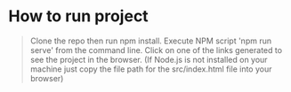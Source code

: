 # How to run project
> Clone the repo then
> run npm install.
> Execute NPM script 'npm run serve' from the command line.
> Click on one of the links generated to see the project in the browser.
> (If Node.js is not installed on your machine just copy the file path for the src/index.html file into your browser)